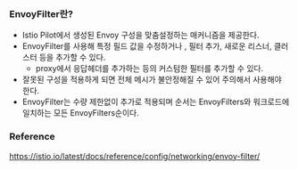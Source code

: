 ### EnvoyFilter란?
- Istio Pilot에서 생성된 Envoy 구성을 맞춤설정하는 매커니즘을 제공한다.
- EnvoyFilter를 사용해 특정 필드 값을 수정하거나 , 필터 추가, 새로운 리스너, 클러스터 등을 추가할 수 있다.
  - proxy에서 응답헤더를 추가하는 등의 커스텀한 필터를 추가할 수 있다.
- 잘못된 구성을 적용하게 되면 전체 메시가 불안정해질 수 있어 주의해서 사용해야 한다.
- EnvoyFilter는 수량 제한없이 추가로 적용되며 순서는 EnvoyFilters와 워크로드에 일치하는 모든 EnvoyFilters순이다.

### Reference
<https://istio.io/latest/docs/reference/config/networking/envoy-filter/>